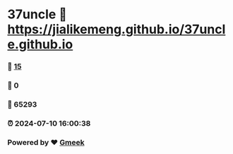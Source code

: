 # 37uncle :link: https://jialikemeng.github.io/37uncle.github.io 
### :page_facing_up: [15](https://jialikemeng.github.io/37uncle.github.io/tag.html) 
### :speech_balloon: 0 
### :hibiscus: 65293 
### :alarm_clock: 2024-07-10 16:00:38 
### Powered by :heart: [Gmeek](https://github.com/Meekdai/Gmeek)
